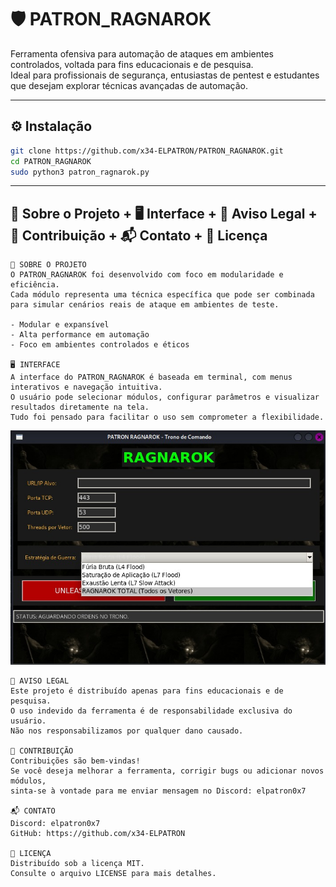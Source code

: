 # 🛡️ PATRON_RAGNAROK

Ferramenta ofensiva para automação de ataques em ambientes controlados, voltada para fins educacionais e de pesquisa.  
Ideal para profissionais de segurança, entusiastas de pentest e estudantes que desejam explorar técnicas avançadas de automação.

---

## ⚙️ Instalação

```bash
git clone https://github.com/x34-ELPATRON/PATRON_RAGNAROK.git
cd PATRON_RAGNAROK
sudo python3 patron_ragnarok.py
```

---

## 🧠 Sobre o Projeto + 🖥️ Interface + 📢 Aviso Legal + 🤝 Contribuição + 📬 Contato + 🧩 Licença

```text
🧠 SOBRE O PROJETO
O PATRON_RAGNAROK foi desenvolvido com foco em modularidade e eficiência.
Cada módulo representa uma técnica específica que pode ser combinada para simular cenários reais de ataque em ambientes de teste.

- Modular e expansível
- Alta performance em automação
- Foco em ambientes controlados e éticos

🖥️ INTERFACE
A interface do PATRON_RAGNAROK é baseada em terminal, com menus interativos e navegação intuitiva.
O usuário pode selecionar módulos, configurar parâmetros e visualizar resultados diretamente na tela.
Tudo foi pensado para facilitar o uso sem comprometer a flexibilidade.
```

![Painel do PATRON_RAGNAROK](painel_patron.jpg)

```text
📢 AVISO LEGAL
Este projeto é distribuído apenas para fins educacionais e de pesquisa.
O uso indevido da ferramenta é de responsabilidade exclusiva do usuário.
Não nos responsabilizamos por qualquer dano causado.

🤝 CONTRIBUIÇÃO
Contribuições são bem-vindas!
Se você deseja melhorar a ferramenta, corrigir bugs ou adicionar novos módulos,
sinta-se à vontade para me enviar mensagem no Discord: elpatron0x7

📬 CONTATO
Discord: elpatron0x7
GitHub: https://github.com/x34-ELPATRON

🧩 LICENÇA
Distribuído sob a licença MIT.
Consulte o arquivo LICENSE para mais detalhes.
```
